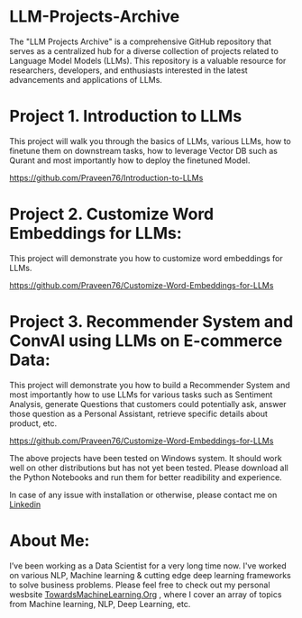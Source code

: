 # LLM-Projects-Archive
The "LLM Projects Archive" is a comprehensive GitHub repository that serves as a centralized hub for a diverse collection of projects related to Language Model Models (LLMs). This repository is a valuable resource for researchers, developers, and enthusiasts interested in the latest advancements and applications of LLMs.

# Project 1. Introduction to LLMs
This project will walk you through the basics of LLMs, various LLMs, how to finetune them on downstream tasks, how to leverage Vector DB such as Qurant and most importantly how to deploy the finetuned Model.

https://github.com/Praveen76/Introduction-to-LLMs

# Project 2. Customize Word Embeddings for LLMs:
This project will demonstrate you how to customize word embeddings for LLMs.

https://github.com/Praveen76/Customize-Word-Embeddings-for-LLMs


# Project 3. Recommender System and ConvAI using LLMs on E-commerce Data:
This project will demonstrate you how to build a Recommender System and most importantly how to use LLMs for various tasks such as Sentiment Analysis, generate Questions that customers could potentially ask, answer those question as a Personal Assistant, retrieve specific details about product, etc.

https://github.com/Praveen76/Customize-Word-Embeddings-for-LLMs


The above projects have been tested on Windows system. It should work well on other distributions but has not yet been tested. Please download all the Python Notebooks and run them for better readibility and experience.

In case of any issue with installation or otherwise, please contact me on [Linkedin](https://www.linkedin.com/in/praveen-kumar-anwla-49169266/)

# **About Me:**
I’ve been working as a Data Scientist for a very long time now. I've worked on various NLP, Machine learning & cutting edge deep learning frameworks to solve business problems. Please feel free to check out my personal wesbsite [TowardsMachineLearning.Org](https://towardsmachinelearning.org/) , where I cover an array of topics from Machine learning, NLP, Deep Learning, etc.
